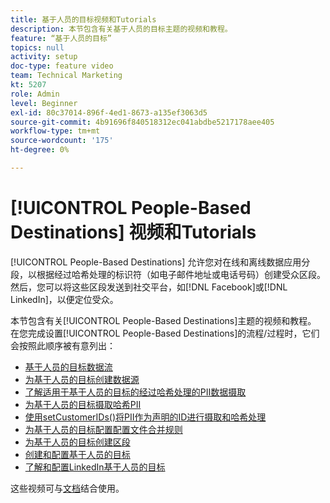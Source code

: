 ```yaml
---
title: 基于人员的目标视频和Tutorials
description: 本节包含有关基于人员的目标主题的视频和教程。
feature: “基于人员的目标”
topics: null
activity: setup
doc-type: feature video
team: Technical Marketing
kt: 5207
role: Admin
level: Beginner
exl-id: 80c37014-896f-4ed1-8673-a135ef3063d5
source-git-commit: 4b91696f840518312ec041abdbe5217178aee405
workflow-type: tm+mt
source-wordcount: '175'
ht-degree: 0%

---
```


# [!UICONTROL People-Based Destinations] 视频和Tutorials

[!UICONTROL People-Based Destinations] 允许您对在线和离线数据应用分段，以根据经过哈希处理的标识符（如电子邮件地址或电话号码）创建受众区段。然后，您可以将这些区段发送到社交平台，如[!DNL Facebook]或[!DNL LinkedIn]，以便定位受众。

本节包含有关[!UICONTROL People-Based Destinations]主题的视频和教程。 在您完成设置[!UICONTROL People-Based Destinations]的流程/过程时，它们会按照此顺序被有意列出：

* [基于人员的目标数据流](people-based-destinations-data-flow.md)
* [为基于人员的目标创建数据源](creating-a-data-source-for-people-based-destinations.md)
* [了解适用于基于人员的目标的经过哈希处理的PII数据摄取](understanding-hashed-pii-data-ingestion-for-people-based-destinations.md)
* [为基于人员的目标摄取哈希PII](ingesting-hashed-pii-for-people-based-destinations.md)
* [使用setCustomerIDs()将PII作为声明的ID进行摄取和哈希处理](using-setcustomerids-to-ingest-and-hash-pii-as-a-declared-id.md)
* [为基于人员的目标配置配置文件合并规则](configuring-profile-merge-rules-for-people-based-destinations.md)
* [为基于人员的目标创建区段](creating-segments-for-people-based-destinations.md)
* [创建和配置基于人员的目标](create-and-configure-people-based-destinations.md)
* [了解和配置LinkedIn基于人员的目标](understanding-and-configuring-the-linkedin-pbd.md)

这些视频可与[文档](https://docs.adobe.com/content/help/en/audience-manager/user-guide/features/destinations/people-based/people-based-destinations-overview.html)结合使用。
